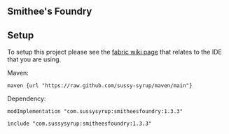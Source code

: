 ## Smithee's Foundry

## Setup

To setup this project please see the [fabric wiki page](https://fabricmc.net/wiki/tutorial:setup) that relates to the IDE that you are using.

Maven:
```
maven {url "https://raw.github.com/sussy-syrup/maven/main"}
```
Dependency:
```
modImplementation "com.sussysyrup:smitheesfoundry:1.3.3"

include "com.sussysyrup:smitheesfoundry:1.3.3"
```
